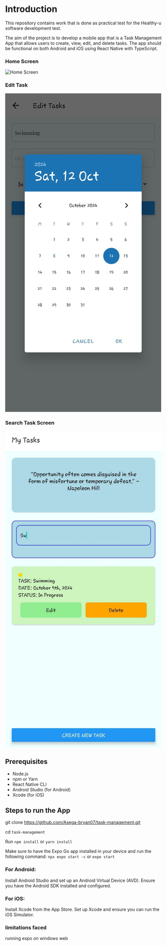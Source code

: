 # Introduction
This repository contains work that is done as practical test for the Healthy-u software development test.
<br>

The aim of the project is to develop a mobile app that is a Task Management App that allows users to create, view,
edit, and delete tasks. The app should be functional on both Android and iOS using React Native with TypeScript. 
<br>

### Home Screen
![Home Screen](assets/screenshots/.tasklist.jpg)

### Edit Task 
![Edit Task](assets/screenshots/edit.jpg)

### Search Task Screen
![Search Task Screen](assets/screenshots/search.jpg)

## Prerequisites

- Node.js
- npm or Yarn
- React Native CLI
- Android Studio (for Android)
- Xcode (for iOS)


## Steps to run the App

git clone <https://github.com/Asega-bryan07/task-management.git>
<br>

cd `task-management`
<br>

Run `npm install` or `yarn install`


Make sure to have the Expo Go app installed in your device and run the following command:
`npx expo start -c` or `expo start`
<br>


### For Android:

Install Android Studio and set up an Android Virtual Device (AVD).
Ensure you have the Android SDK installed and configured.


### For iOS:

Install Xcode from the App Store.
Set up Xcode and ensure you can run the iOS Simulator.


###  limitations faced
running expo on windows web